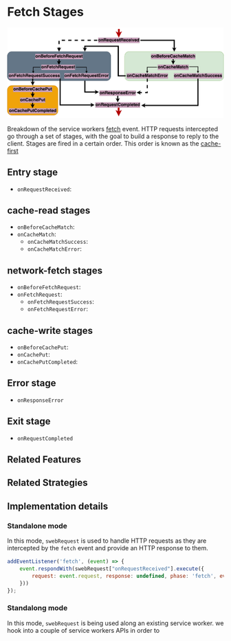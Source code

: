 # Fetch Stages
![Stages for the fetch event](fetchstages.png)

Breakdown of the service workers [fetch](https://developer.mozilla.org/en-US/docs/Web/API/ServiceWorkerGlobalScope/fetch_event) event. HTTP requests intercepted go through a set of stages, with the goal to build a response to reply to the client. Stages are fired in a certain order. This order is known as the [cache-first](https://developer.chrome.com/docs/workbox/caching-strategies-overview/#cache-first-falling-back-to-network)


## Entry stage
- `onRequestReceived`:


## cache-read stages

- `onBeforeCacheMatch`:
- `onCacheMatch`:
    - `onCacheMatchSuccess`:
    - `onCacheMatchError`: 

## network-fetch stages
- `onBeforeFetchRequest`:
- `onFetchRequest`:
    - `onFetchRequestSuccess`:
    - `onFetchRequestError`:

## cache-write stages
- `onBeforeCachePut`:
- `onCachePut`:
- `onCachePutCompleted`:

## Error stage
- `onResponseError`

## Exit stage
- `onRequestCompleted`


## Related Features


## Related Strategies


## Implementation details

### Standalone mode
In this mode, `swebRequest` is used to handle HTTP requests as they are intercepted by the `fetch` event and provide an HTTP response to them. 

```javascript
addEventListener('fetch', (event) => {    
    event.respondWith(swebRequest["onRequestReceived"].execute({
        request: event.request, response: undefined, phase: 'fetch', event: event 
    }))
});
```

### Standalong mode
In this mode, `swebRequest` is being used along an existing service worker. we hook into a couple of service workers APIs in order to 
```javascript

```